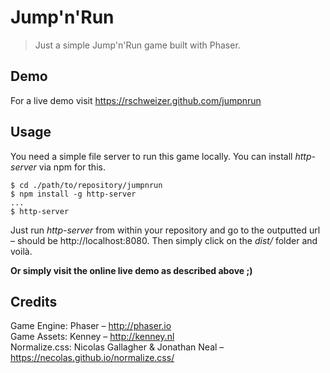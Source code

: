 # Jump'n'Run

> Just a simple Jump'n'Run game built with Phaser.

## Demo
For a live demo visit https://rschweizer.github.com/jumpnrun

## Usage
You need a simple file server to run this game locally. You can install *http-server* via npm for this.

```
$ cd ./path/to/repository/jumpnrun
$ npm install -g http-server
...
$ http-server
```

Just run *http-server* from within your repository and go to the outputted url – should be http://localhost:8080. Then simply click on the *dist/* folder and voilà.

**Or simply visit the online live demo as described above ;)**

## Credits
Game Engine: Phaser – http://phaser.io  
Game Assets: Kenney – http://kenney.nl  
Normalize.css: Nicolas Gallagher & Jonathan Neal – https://necolas.github.io/normalize.css/  
